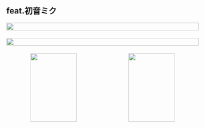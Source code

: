 ## feat.初音ミク

<div align="center" style="display: flex; flex-wrap: wrap; justify-content: center; gap: 10px; max-width: 800px; margin: 0 auto;">
  <!-- 第二行：成就奖杯 (居中全宽) -->
  <div style="width: 100%; margin-bottom: 10px;">
    <img style="width: 100%;" src="https://github-profile-trophy.vercel.app/?username=Ebotian&theme=radical&row=1&no-frame=true&margin-w=15" />
  </div>

  <!-- 第三行：贡献热力图 (居中全宽) -->
  <div style="width: 100%; margin-bottom: 10px;">
    <img style="width: 100%;" src="https://github-profile-summary-cards.vercel.app/api/cards/profile-details?username=Ebotian&theme=radical" />
  </div>

  <!-- 第四行：每周贡献和语言分布 (左右对称) -->
  <div style="display: flex; justify-content: space-between; width: 100%;">
    <img height="180" style="width: 49%;" src="https://github-profile-summary-cards.vercel.app/api/cards/productive-time?username=Ebotian&theme=radical&utcOffset=8" />
    <img height="180" style="width: 49%;" src="https://github-profile-summary-cards.vercel.app/api/cards/repos-per-language?username=Ebotian&theme=radical" />
  </div>
</div>
